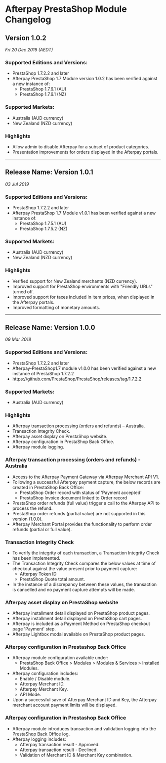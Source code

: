 # Afterpay PrestaShop Module Changelog

## Version 1.0.2

_Fri 20 Dec 2019 (AEDT)_

### Supported Editions and Versions:

- PrestaShop 1.7.2.2 and later
- Afterpay PrestaShop 1.7 Module version 1.0.2 has been verified against a new instance of:
  * PrestaShop 1.7.6.1 (AU)
  * PrestaShop 1.7.6.1 (NZ)

### Supported Markets:

- Australia (AUD currency)
- New Zealand (NZD currency)

### Highlights

- Allow admin to disable Afterpay for a subset of product categories.
- Presentation improvements for orders displayed in the Afterpay portals.

---

## Release Name: Version 1.0.1

_03 Jul 2019_

### Supported Editions and Versions:
- PrestaShop 1.7.2.2 and later
- Afterpay PrestaShop 1.7 Module v1.0.1 has been verified against a new instance of:
  * PrestaShop 1.7.5.1 (AU)
  * PrestaShop 1.7.5.2 (NZ)

### Supported Markets:
- Australia (AUD currency)
- New Zealand (NZD currency)

### Highlights
- Verified support for New Zealand merchants (NZD currency).
- Improved support for PrestaShop environments with "Friendly URLs" turned off.
- Improved support for taxes included in item prices, when displayed in the Afterpay portals.
- Improved formatting of monetary amounts.

----------

## Release Name: Version 1.0.0

_09 Mar 2018_

### Supported Editions and Versions:
- PrestaShop 1.7.2.2 and later
- Afterpay-PrestaShop1.7 module v1.0.0 has been verified against a new instance of PrestaShop 1.7.2.2
- https://github.com/PrestaShop/PrestaShop/releases/tag/1.7.2.2

### Supported Markets:
- Australia (AUD currency)

### Highlights
- Afterpay transaction processing (orders and refunds) – Australia.
- Transaction Integrity Check.
- Afterpay asset display on PrestaShop website.
- Afterpay configuration in PrestaShop Back Office.
- Afterpay module logging.

### Afterpay transaction processing (orders and refunds) - Australia
- Access to the Afterpay Payment Gateway via Afterpay Merchant API V1.
- Following a successful Afterpay payment capture, the below records are created in PrestaShop Back Office:
  * PrestaShop Order record with status of 'Payment accepted'
  * PrestaShop Invoice document linked to Order record
- PrestaShop order refunds (full value) trigger a call to the Afterpay API to process the refund.
- PrestaShop order refunds (partial value) are not supported in this version (1.0.0).
- Afterpay Merchant Portal provides the functionality to perform order refunds (partial or full value).

### Transaction Integrity Check
- To verify the integrity of each transaction, a Transaction Integrity Check has been implemented.
- The Transaction Integrity Check compares the below values at time of checkout against the value present prior to payment capture:
  * Afterpay Token ID
  * PrestaShop Quote total amount.
- In the instance of a discrepancy between these values, the transaction is cancelled and no payment capture attempts will be made.

### Afterpay asset display on PrestaShop website
- Afterpay installment detail displayed on PrestaShop product pages.
- Afterpay installment detail displayed on PrestaShop cart pages.
- Afterpay is included as a Payment Method on PrestaShop checkout page 'Payment' step.
- Afterpay Lightbox modal available on PrestaShop product pages.

### Afterpay configuration in Prestashop Back Office
- Afterpay module configuration available under:
  * PrestaShop Back Office > Modules > Modules & Services > Installed Modules.
- Afterpay configuration includes:
  * Enable / Disable module.
  * Afterpay Merchant ID.
  * Afterpay Merchant Key.
  * API Mode.
- Upon a successful save of Afterpay Merchant ID and Key, the Afterpay merchant account payment limits will be displayed.

### Afterpay configuration in Prestashop Back Office
- Afterpay module introduces transaction and validation logging into the PrestaShop Back Office log.
- Afterpay logging includes:
  * Afterpay transaction result - Approved.
  * Afterpay transaction result - Declined.
  * Validation of Merchant ID & Merchant Key combination.